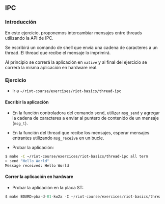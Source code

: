 ## IPC

### Introducción

En este ejercicio, proponemos intercambiar mensajes entre threads utilizando la
API de IPC.

Se escribirá un comando de shell que envía una cadena de caracteres a un thread.
El thread que recibe el mensaje lo imprimirá.

Al principio se correrá la aplicación en `native` y al final del ejercicio se
correrá la misma aplicación en hardware real.

### Ejercicio

- Ir a `~/riot-course/exercises/riot-basics/thread-ipc`

#### Escribir la aplicación

- En la función controladora del comando send, utilizar `msg_send` y agregar
  la cadena de caracteres a enviar al puntero de contenido de un mensaje
  (`msg_t`).

- En la función del thread que recibe los mensajes, esperar mensajes entrantes
  utilizando `msg_receive` en un bucle.

- Probar la aplicación:
```sh
$ make -C ~/riot-course/exercices/riot-basics/thread-ipc all term
> send "Hello World"
Message received: Hello World
```

#### Correr la aplicación en hardware

- Probar la aplicación en la placa ST:
```c
$ make BOARD=pba-d-01-kw2x -C ~/riot-course/exercices/riot-basics/thread-ipc flash term
```